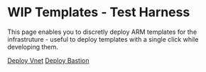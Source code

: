 # WIP Templates - Test Harness

This page enables you to discretly deploy ARM templates for the infrastruture - useful to deploy templates with a single click while developing them.

[Deploy Vnet](https://portal.azure.com/#create/Microsoft.Template/uri/https%3A%2F%2Fraw.githubusercontent.com%2Fnikkh%2Fjanuary%2Fmaster%2Fmain%2Fcreate_vnet.json)
[Deploy Bastion](https://portal.azure.com/#create/Microsoft.Template/uri/https%3A%2F%2Fraw.githubusercontent.com%2Fnikkh%2Fjanuary%2Fmaster%2Fmain%2Fcreate_bastion.json)


